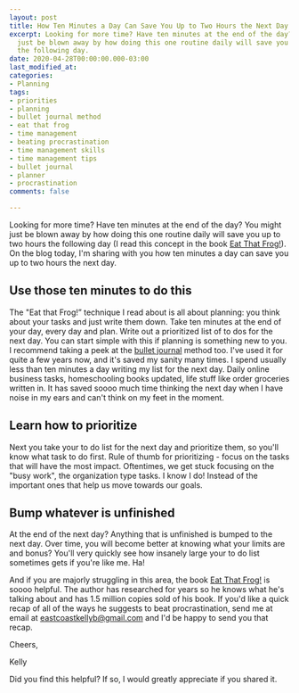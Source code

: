 ```yaml
---
layout: post
title: How Ten Minutes a Day Can Save You Up to Two Hours the Next Day
excerpt: Looking for more time? Have ten minutes at the end of the day? You might
  just be blown away by how doing this one routine daily will save you up to two hours
  the following day.
date: 2020-04-28T00:00:00.000-03:00
last_modified_at: 
categories:
- Planning
tags:
- priorities
- planning
- bullet journal method
- eat that frog
- time management
- beating procrastination
- time management skills
- time management tips
- bullet journal
- planner
- procrastination
comments: false

---
```

Looking for more time? Have ten minutes at the end of the day? You might just be blown away by how doing this one routine daily will save you up to two hours the following day (I read this concept in the book [Eat That Frog!](https://www.briantracy.com/blog/time-management/the-truth-about-frogs/)). On the blog today, I'm sharing with you how ten minutes a day can save you up to two hours the next day.

## Use those ten minutes to do this

The "Eat that Frog!” technique I read about is all about planning: you think about your tasks and just write them down. Take ten minutes at the end of your day, every day and plan. Write out a prioritized list of to dos for the next day. You can start simple with this if planning is something new to you. I recommend taking a peek at the [bullet journal](www.bulletjournal.com) method too. I've used it for quite a few years now, and it's saved my sanity many times. I spend usually less than ten minutes a day writing my list for the next day. Daily online business tasks, homeschooling books updated, life stuff like order groceries written in. It has saved soooo much time thinking the next day when I have noise in my ears and can't think on my feet in the moment.

## Learn how to prioritize

Next you take your to do list for the next day and prioritize them, so you'll know what task to do first. Rule of thumb for prioritizing - focus on the tasks that will have the most impact. Oftentimes, we get stuck focusing on the "busy work", the organization type tasks. I know I do! Instead of the important ones that help us move towards our goals.

## Bump whatever is unfinished

At the end of the next day? Anything that is unfinished is bumped to the next day. Over time, you will become better at knowing what your limits are and bonus? You'll very quickly see how insanely large your to do list sometimes gets if you're like me. Ha!

And if you are majorly struggling in this area, the book [Eat That Frog!](https://www.amazon.ca/Eat-That-Frog-Great-Procrastinating/dp/1576754227) is soooo helpful. The author has researched for years so he knows what he's talking about and has 1.5 million copies sold of his book. If you'd like a quick recap of all of the ways he suggests to beat procrastination, send me at email at eastcoastkellyb@gmail.com and I'd be happy to send you that recap.

Cheers,

Kelly

Did you find this helpful? If so, I would greatly appreciate if you shared it.